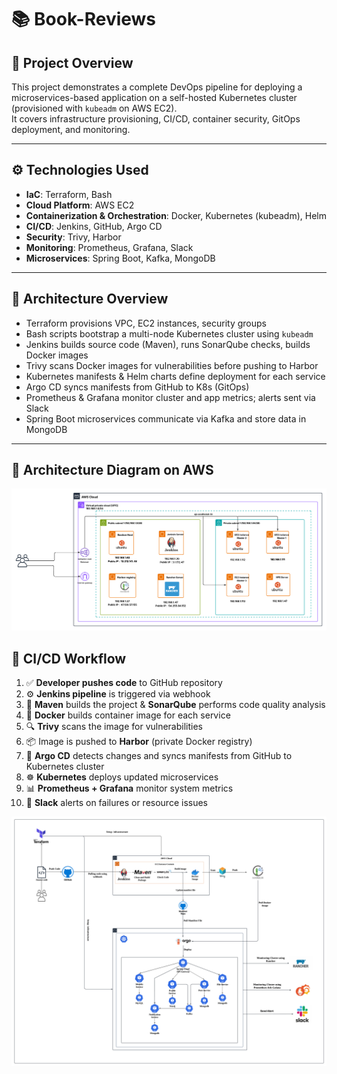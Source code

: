 # 📚 Book-Reviews

## 📌 Project Overview  
This project demonstrates a complete DevOps pipeline for deploying a microservices-based application on a self-hosted Kubernetes cluster (provisioned with `kubeadm` on AWS EC2).  
It covers infrastructure provisioning, CI/CD, container security, GitOps deployment, and monitoring.

---

## ⚙️ Technologies Used

- **IaC**: Terraform, Bash  
- **Cloud Platform**: AWS EC2  
- **Containerization & Orchestration**: Docker, Kubernetes (kubeadm), Helm  
- **CI/CD**: Jenkins, GitHub, Argo CD  
- **Security**: Trivy, Harbor  
- **Monitoring**: Prometheus, Grafana, Slack  
- **Microservices**: Spring Boot, Kafka, MongoDB

---

## 🚀 Architecture Overview

- Terraform provisions VPC, EC2 instances, security groups  
- Bash scripts bootstrap a multi-node Kubernetes cluster using `kubeadm`  
- Jenkins builds source code (Maven), runs SonarQube checks, builds Docker images  
- Trivy scans Docker images for vulnerabilities before pushing to Harbor  
- Kubernetes manifests & Helm charts define deployment for each service  
- Argo CD syncs manifests from GitHub to K8s (GitOps)  
- Prometheus & Grafana monitor cluster and app metrics; alerts sent via Slack  
- Spring Boot microservices communicate via Kafka and store data in MongoDB  

---

## 🧭 Architecture Diagram on AWS

![Architecture](image/AWS_Architecture.png)

## 🔄 CI/CD Workflow

1. ✅ **Developer pushes code** to GitHub repository
2. ⚙️ **Jenkins pipeline** is triggered via webhook
3. 🧪 **Maven** builds the project & **SonarQube** performs code quality analysis
4. 🐳 **Docker** builds container image for each service
5. 🔍 **Trivy** scans the image for vulnerabilities
6. 📦 Image is pushed to **Harbor** (private Docker registry)
7. 🔁 **Argo CD** detects changes and syncs manifests from GitHub to Kubernetes cluster
8. ☸️ **Kubernetes** deploys updated microservices
9. 📊 **Prometheus + Grafana** monitor system metrics
10. 🔔 **Slack** alerts on failures or resource issues

![Workflow](image/Workflow.png)
